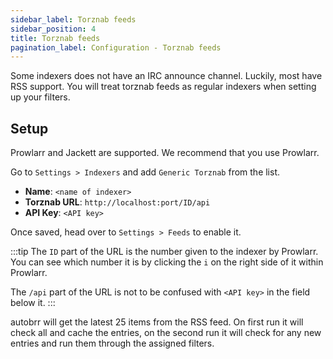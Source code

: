 ```yaml
---
sidebar_label: Torznab feeds
sidebar_position: 4
title: Torznab feeds
pagination_label: Configuration - Torznab feeds
---
```


Some indexers does not have an IRC announce channel.
Luckily, most have RSS support. You will treat torznab feeds as regular indexers when setting up your filters.

## Setup

Prowlarr and Jackett are supported. We recommend that you use Prowlarr.

Go to `Settings > Indexers` and add `Generic Torznab` from the list.

* **Name**: `<name of indexer>`
* **Torznab URL**: `http://localhost:port/ID/api`
* **API Key**: `<API key>`

Once saved, head over to `Settings > Feeds` to enable it.

:::tip
The `ID` part of the URL is the number given to the indexer by Prowlarr.
You can see which number it is by clicking the `i` on the right side of it within Prowlarr.

The `/api` part of the URL is not to be confused with `<API key>` in the field below it.
:::

autobrr will get the latest 25 items from the RSS feed. On first run it will check all and cache the entries, on the second run it will check for any new entries and run them through the assigned filters.
